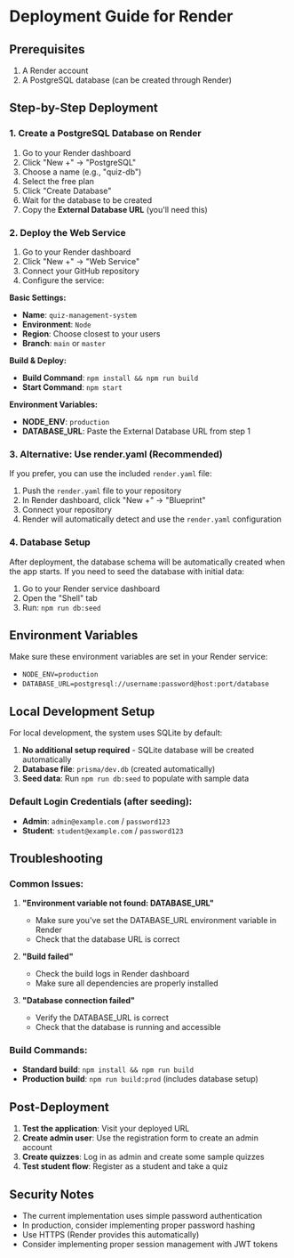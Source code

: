 # Deployment Guide for Render

## Prerequisites

1. A Render account
2. A PostgreSQL database (can be created through Render)

## Step-by-Step Deployment

### 1. Create a PostgreSQL Database on Render

1. Go to your Render dashboard
2. Click "New +" → "PostgreSQL"
3. Choose a name (e.g., "quiz-db")
4. Select the free plan
5. Click "Create Database"
6. Wait for the database to be created
7. Copy the **External Database URL** (you'll need this)

### 2. Deploy the Web Service

1. Go to your Render dashboard
2. Click "New +" → "Web Service"
3. Connect your GitHub repository
4. Configure the service:

**Basic Settings:**
- **Name**: `quiz-management-system`
- **Environment**: `Node`
- **Region**: Choose closest to your users
- **Branch**: `main` or `master`

**Build & Deploy:**
- **Build Command**: `npm install && npm run build`
- **Start Command**: `npm start`

**Environment Variables:**
- **NODE_ENV**: `production`
- **DATABASE_URL**: Paste the External Database URL from step 1

### 3. Alternative: Use render.yaml (Recommended)

If you prefer, you can use the included `render.yaml` file:

1. Push the `render.yaml` file to your repository
2. In Render dashboard, click "New +" → "Blueprint"
3. Connect your repository
4. Render will automatically detect and use the `render.yaml` configuration

### 4. Database Setup

After deployment, the database schema will be automatically created when the app starts. If you need to seed the database with initial data:

1. Go to your Render service dashboard
2. Open the "Shell" tab
3. Run: `npm run db:seed`

## Environment Variables

Make sure these environment variables are set in your Render service:

- `NODE_ENV=production`
- `DATABASE_URL=postgresql://username:password@host:port/database`

## Local Development Setup

For local development, the system uses SQLite by default:

1. **No additional setup required** - SQLite database will be created automatically
2. **Database file**: `prisma/dev.db` (created automatically)
3. **Seed data**: Run `npm run db:seed` to populate with sample data

### Default Login Credentials (after seeding):
- **Admin**: `admin@example.com` / `password123`
- **Student**: `student@example.com` / `password123`

## Troubleshooting

### Common Issues:

1. **"Environment variable not found: DATABASE_URL"**
   - Make sure you've set the DATABASE_URL environment variable in Render
   - Check that the database URL is correct

2. **"Build failed"**
   - Check the build logs in Render dashboard
   - Make sure all dependencies are properly installed

3. **"Database connection failed"**
   - Verify the DATABASE_URL is correct
   - Check that the database is running and accessible

### Build Commands:

- **Standard build**: `npm install && npm run build`
- **Production build**: `npm run build:prod` (includes database setup)

## Post-Deployment

1. **Test the application**: Visit your deployed URL
2. **Create admin user**: Use the registration form to create an admin account
3. **Create quizzes**: Log in as admin and create some sample quizzes
4. **Test student flow**: Register as a student and take a quiz

## Security Notes

- The current implementation uses simple password authentication
- In production, consider implementing proper password hashing
- Use HTTPS (Render provides this automatically)
- Consider implementing proper session management with JWT tokens
